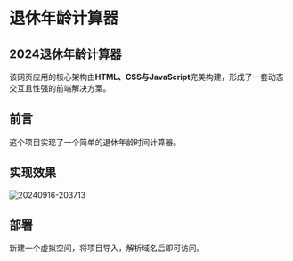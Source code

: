 # **退休年龄计算器**

## **2024退休年龄计算器**

该网页应用的核心架构由**HTML、CSS与JavaScript**完美构建，形成了一套动态交互且性强的前端解决方案。

## **前言**

这个项目实现了一个简单的退休年龄时间计算器。

## **实现效果**

![20240916-203713](https://github.com/user-attachments/assets/1ccb2952-cda4-4cf3-b2ac-e6b43eb6ad4d)

## **部署**

新建一个虚拟空间，将项目导入，解析域名后即可访问。
